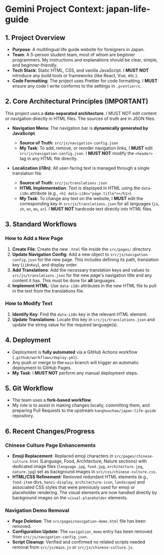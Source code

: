 # Gemini Project Context: japan-life-guide

## 1. Project Overview

- **Purpose**: A multilingual life guide website for foreigners in Japan.
- **Team**: A 5-person student team, most of whom are beginner programmers. My instructions and explanations should be clear, simple, and beginner-friendly.
- **Tech Stack**: Static HTML, CSS, and vanilla JavaScript. I **MUST NOT** introduce any build tools or frameworks (like React, Vue, etc.).
- **Code Formatting**: The project uses Prettier for code formatting. I **MUST** ensure any code I write conforms to the settings in `.prettierrc`.

## 2. Core Architectural Principles (IMPORTANT)

This project uses a **data-separated architecture**. I MUST NOT edit content or navigation directly in HTML files. The sources of truth are in JSON files.

- **Navigation Menu**: The navigation bar is **dynamically generated by JavaScript**.

  - **Source of Truth**: `src/js/navigation-config.json`
  - **My Task**: To add, remove, or reorder navigation links, I **MUST** edit `src/js/navigation-config.json`. I **MUST NOT** modify the `<header>` tag in any HTML file directly.

- **Localization (i18n)**: All user-facing text is managed through a single translation file.
  - **Source of Truth**: `src/js/translations.json`
  - **HTML Implementation**: Text is displayed in HTML using the `data-i18n` attribute (e.g., `<h1 data-i18n="page.title"></h1>`).
  - **My Task**: To change any text on the website, I **MUST** edit the corresponding key in `src/js/translations.json` for all languages (`ja`, `zh`, `en`, `mn`, `ar`). I **MUST NOT** hardcode text directly into HTML files.

## 3. Standard Workflows

### How to Add a New Page

1. **Create File**: Create the new `.html` file inside the `src/pages/` directory.
2. **Update Navigation Config**: Add a new object to `src/js/navigation-config.json` for the new page. This includes defining its path, translation key (`i18nKey`), and display order.
3. **Add Translations**: Add the necessary translation keys and values to `src/js/translations.json` for the new page's navigation title and any content it has. This must be done for **all** languages.
4. **Implement HTML**: Use `data-i18n` attributes in the new HTML file to pull in the text from the translations file.

### How to Modify Text

1. **Identify Key**: Find the `data-i18n` key in the relevant HTML element.
2. **Update Translations**: Locate this key in `src/js/translations.json` and update the string value for the required language(s).

## 4. Deployment

- Deployment is **fully automated** via a GitHub Actions workflow (`.github/workflows/deploy.yml`).
- Any push or merge to the `main` branch will trigger an automatic deployment to GitHub Pages.
- **My Task**: I **MUST NOT** perform any manual deployment steps.

## 5. Git Workflow

- The team uses a **fork-based workflow**.
- My role is to assist in making changes locally, committing them, and preparing Pull Requests to the upstream `kanghouchao/japan-life-guide` repository.

## 6. Recent Changes/Progress

### Chinese Culture Page Enhancements

- **Emoji Replacement**: Replaced emoji characters in `src/pages/chinese-culture.html` (Language, Food, Architecture, Nature sections) with dedicated image files (`language.jpg`, `food.jpg`, `architecture.jpg`, `nature.jpg`) set as background images in `src/css/chinese-culture.css`.
- **HTML/CSS Refinement**: Removed redundant HTML elements (e.g., `food-item` divs, `hanzi-display`, `architecture-icon`, `landscape`) and associated CSS styles that were previously used for emoji or placeholder rendering. The visual elements are now handled directly by background images on the `visual-placeholder` elements.

### Navigation Demo Removal

- **Page Deletion**: The `src/pages/navigation-demo.html` file has been removed.
- **Configuration Update**: The `navigation_demo` entry has been removed from `src/js/navigation-config.json`.
- **Script Cleanup**: Verified and confirmed no related scripts needed removal from `src/js/main.js` or `src/js/chinese-culture.js`.